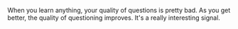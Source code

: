 When you learn anything, your quality of questions is pretty bad. As you get better, the quality of questioning improves. It's a really interesting signal.

